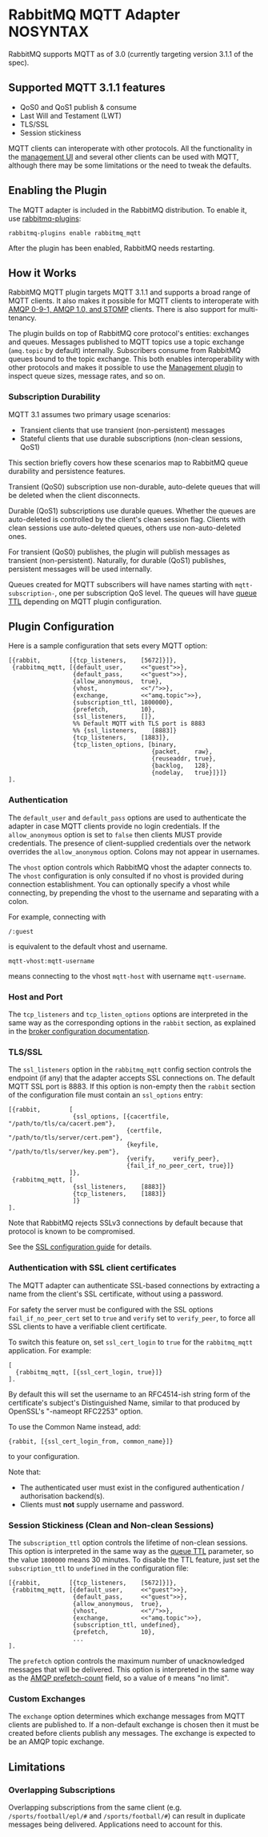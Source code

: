 <!--
Copyright (C) 2007-2015 Pivotal Software, Inc. 

All rights reserved. This program and the accompanying materials
are made available under the terms of the under the Apache License, 
Version 2.0 (the "License”); you may not use this file except in compliance 
with the License. You may obtain a copy of the License at

http://www.apache.org/licenses/LICENSE-2.0

Unless required by applicable law or agreed to in writing, software
distributed under the License is distributed on an "AS IS" BASIS,
WITHOUT WARRANTIES OR CONDITIONS OF ANY KIND, either express or implied.
See the License for the specific language governing permissions and
limitations under the License.
-->

# RabbitMQ MQTT Adapter NOSYNTAX

RabbitMQ supports MQTT as of 3.0 (currently targeting version 3.1.1 of the spec).

## <a id="smf"/> Supported MQTT 3.1.1 features

* QoS0 and QoS1 publish & consume
* Last Will and Testament (LWT)
* TLS/SSL
* Session stickiness

MQTT clients can interoperate with other protocols. All the functionality in
the [management UI](/management.html) and several other clients can be
used with MQTT, although there may be some limitations or the need to
tweak the defaults.

## <a id="ifb"/>Enabling the Plugin

The MQTT adapter is included in the RabbitMQ distribution. To enable
it, use [rabbitmq-plugins](/man/rabbitmq-plugins.1.man.html):

    rabbitmq-plugins enable rabbitmq_mqtt

After the plugin has been enabled, RabbitMQ needs restarting.

## <a id="overview"/> How it Works

RabbitMQ MQTT plugin targets MQTT 3.1.1 and supports a broad range
of MQTT clients. It also makes it possible for MQTT clients to interoperate
with [AMQP 0-9-1, AMQP 1.0, and STOMP](https://www.rabbitmq.com/protocols.html) clients.
There is also support for multi-tenancy.

The plugin builds on top of RabbitMQ core protocol's entities: exchanges and queues. Messages published
to MQTT topics use a topic exchange (`amq.topic` by default) internally. Subscribers consume from
RabbitMQ queues bound to the topic exchange. This both enables interoperability
with other protocols and makes it possible to use the [Management plugin](/management.html)
to inspect queue sizes, message rates, and so on.


### <a id="durability"/> Subscription Durability

MQTT 3.1 assumes two primary usage scenarios:

 * Transient clients that use transient (non-persistent) messages
 * Stateful clients that use durable subscriptions (non-clean sessions, QoS1)

This section briefly covers how these scenarios map to RabbitMQ queue durability and persistence
features.

Transient (QoS0) subscription use non-durable, auto-delete queues
that will be deleted when the client disconnects.

Durable (QoS1) subscriptions use durable queues. Whether the queues are
auto-deleted is controlled by the client's clean session flag. Clients with
clean sessions use auto-deleted queues, others use non-auto-deleted ones.

For transient (QoS0) publishes, the plugin will publish messages as transient
(non-persistent). Naturally, for durable (QoS1) publishes, persistent
messages will be used internally.

Queues created for MQTT subscribers will have names starting with `mqtt-subscription-`,
one per subscription QoS level. The queues will have [queue TTL](/ttl.html) depending
on MQTT plugin configuration.


## <a id="config"/> Plugin Configuration

Here is a sample configuration that sets every MQTT option:

    [{rabbit,        [{tcp_listeners,    [5672]}]},
     {rabbitmq_mqtt, [{default_user,     <<"guest">>},
                      {default_pass,     <<"guest">>},
                      {allow_anonymous,  true},
                      {vhost,            <<"/">>},
                      {exchange,         <<"amq.topic">>},
                      {subscription_ttl, 1800000},
                      {prefetch,         10},
                      {ssl_listeners,    []},
                      %% Default MQTT with TLS port is 8883
                      %% {ssl_listeners,    [8883]}
                      {tcp_listeners,    [1883]},
                      {tcp_listen_options, [binary,
                                            {packet,    raw},
                                            {reuseaddr, true},
                                            {backlog,   128},
                                            {nodelay,   true}]}]}
    ].

### <a id="authentication"/> Authentication

The `default_user` and `default_pass` options are used to authenticate
the adapter in case MQTT clients provide no login credentials. If the
`allow_anonymous` option is set to `false` then clients MUST provide credentials.
The presence of client-supplied credentials over the network overrides
the `allow_anonymous` option. Colons may not appear in usernames.

The `vhost` option controls which RabbitMQ vhost the adapter connects to. The `vhost`
configuration is only consulted if no vhost is provided during connection establishment.
You can optionally specify a vhost while connecting, by prepending the vhost
to the username and separating with a colon.

For example, connecting with

    /:guest

is equivalent to the default vhost and username.

    mqtt-vhost:mqtt-username

means connecting to the vhost `mqtt-host` with username `mqtt-username`.

### Host and Port

The `tcp_listeners` and `tcp_listen_options` options are interpreted in the same way
as the corresponding options in the `rabbit` section, as explained in the
[broker configuration documentation](http://www.rabbitmq.com/configure.html).

### TLS/SSL

The `ssl_listeners` option in the `rabbitmq_mqtt` config section controls the
endpoint (if any) that the adapter accepts SSL connections on. The
default MQTT SSL port is 8883. If this option is non-empty then the
`rabbit` section of the configuration file must contain an
`ssl_options` entry:

    [{rabbit,        [
                      {ssl_options, [{cacertfile, "/path/to/tls/ca/cacert.pem"},
                                     {certfile,   "/path/to/tls/server/cert.pem"},
                                     {keyfile,    "/path/to/tls/server/key.pem"},
                                     {verify,     verify_peer},
                                     {fail_if_no_peer_cert, true}]}
                     ]},
     {rabbitmq_mqtt, [
                      {ssl_listeners,    [8883]}
                      {tcp_listeners,    [1883]}
                      ]}
    ].

Note that RabbitMQ rejects SSLv3 connections by default because that protocol
is known to be compromised.

See the [SSL configuration guide](http://www.rabbitmq.com/ssl.html) for details.



### <a id="cta.ssl"/>Authentication with SSL client certificates

The MQTT adapter can authenticate SSL-based connections by extracting
a name from the client's SSL certificate, without using a password.

For safety the server must be configured with the SSL options
`fail_if_no_peer_cert` set to `true` and `verify` set to `verify_peer`, to
force all SSL clients to have a verifiable client certificate.

To switch this feature on, set `ssl_cert_login` to `true` for the
`rabbitmq_mqtt` application. For example:

    [
      {rabbitmq_mqtt, [{ssl_cert_login, true}]}
    ].

By default this will set the username to an RFC4514-ish string form of
the certificate's subject's Distinguished Name, similar to that
produced by OpenSSL's "-nameopt RFC2253" option.

To use the Common Name instead, add:

    {rabbit, [{ssl_cert_login_from, common_name}]}

to your configuration.

Note that:

* The authenticated user must exist in the configured authentication / authorisation backend(s).
* Clients must **not** supply username and password.




### <a id="stickiness"/> Session Stickiness (Clean and Non-clean Sessions)

The `subscription_ttl` option controls the lifetime of non-clean sessions. This
option is interpreted in the same way as the [queue TTL](http://www.rabbitmq.com/ttl.html#queue-ttl)
parameter, so the value `1800000` means 30 minutes. To disable the TTL feature, just set
the `subscription_ttl`  to `undefined` in the configuration file:

    [{rabbit,        [{tcp_listeners,    [5672]}]},
     {rabbitmq_mqtt, [{default_user,     <<"guest">>},
                      {default_pass,     <<"guest">>},
                      {allow_anonymous,  true},
                      {vhost,            <<"/">>},
                      {exchange,         <<"amq.topic">>},
                      {subscription_ttl, undefined},
                      {prefetch,         10},
                      ...
    ].

The `prefetch` option controls the maximum number of unacknowledged messages that
will be delivered. This option is interpreted in the same way as the [AMQP prefetch-count](http://www.rabbitmq.com/amqp-0-9-1-reference.html#basic.qos.prefetch-count)
field, so a value of `0` means "no limit".

### Custom Exchanges

The `exchange` option determines which exchange messages from MQTT clients are published
to. If a non-default exchange is chosen then it must be created before clients
publish any messages. The exchange is expected to be an AMQP topic exchange.


## <a id="limitations"/> Limitations

### Overlapping Subscriptions

Overlapping subscriptions from the same client
(e.g. `/sports/football/epl/#` and `/sports/football/#`) can result in
duplicate messages being delivered. Applications
need to account for this.
